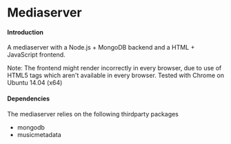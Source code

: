 Mediaserver
=============

#### Introduction
A mediaserver with a Node.js + MongoDB backend and a HTML + JavaScript frontend.

Note:
The frontend might render incorrectly in every browser, due to use of HTML5 tags
which aren't available in every browser. Tested with Chrome on Ubuntu 14.04 (x64)

#### Dependencies
The mediaserver relies on the following thirdparty packages

* mongodb
* musicmetadata
